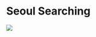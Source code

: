 # Seoul Searching

![](https://external-content.duckduckgo.com/iu/?u=https%3A%2F%2Ftse1.mm.bing.net%2Fth%3Fid%3DOIP.EQb7Fz_QkT5RDToGwwpEjQHaKM%26pid%3DApi&f=1)
